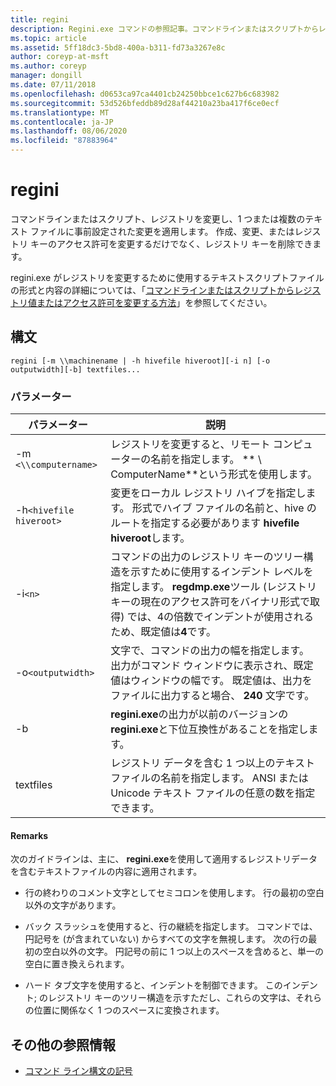```yaml
---
title: regini
description: Regini.exe コマンドの参照記事。コマンドラインまたはスクリプトからレジストリを変更し、1つまたは複数のテキストファイルで事前設定された変更を適用します。
ms.topic: article
ms.assetid: 5ff18dc3-5bd8-400a-b311-fd73a3267e8c
author: coreyp-at-msft
ms.author: coreyp
manager: dongill
ms.date: 07/11/2018
ms.openlocfilehash: d0653ca97ca4401cb24250bbce1c627b6c683982
ms.sourcegitcommit: 53d526bfeddb89d28af44210a23ba417f6ce0ecf
ms.translationtype: MT
ms.contentlocale: ja-JP
ms.lasthandoff: 08/06/2020
ms.locfileid: "87883964"
---
```

# <a name="regini"></a>regini

コマンドラインまたはスクリプト、レジストリを変更し、1 つまたは複数のテキスト ファイルに事前設定された変更を適用します。 作成、変更、またはレジストリ キーのアクセス許可を変更するだけでなく、レジストリ キーを削除できます。

regini.exe がレジストリを変更するために使用するテキストスクリプトファイルの形式と内容の詳細については、「[コマンドラインまたはスクリプトからレジストリ値またはアクセス許可を変更する方法](https://support.microsoft.com/help/264584/how-to-change-registry-values-or-permissions-from-a-command-line-or-a)」を参照してください。

## <a name="syntax"></a>構文

```
regini [-m \\machinename | -h hivefile hiveroot][-i n] [-o outputwidth][-b] textfiles...
```

### <a name="parameters"></a>パラメーター

| パラメーター | 説明 |
|--|--|
| -m `<\\computername>` | レジストリを変更すると、リモート コンピューターの名前を指定します。 ** \\ ComputerName**という形式を使用します。 |
| -h`<hivefile hiveroot>` | 変更をローカル レジストリ ハイブを指定します。 形式でハイブ ファイルの名前と、hive のルートを指定する必要があります **hivefile hiveroot**します。 |
| -i`<n>` | コマンドの出力のレジストリ キーのツリー構造を示すために使用するインデント レベルを指定します。 **regdmp.exe**ツール (レジストリキーの現在のアクセス許可をバイナリ形式で取得) では、4の倍数でインデントが使用されるため、既定値は**4**です。 |
| -o`<outputwidth>` | 文字で、コマンドの出力の幅を指定します。 出力がコマンド ウィンドウに表示され、既定値はウィンドウの幅です。 既定値は、出力をファイルに出力すると場合、 **240** 文字です。 |
| -b | **regini.exe**の出力が以前のバージョンの**regini.exe**と下位互換性があることを指定します。 |
| textfiles | レジストリ データを含む 1 つ以上のテキスト ファイルの名前を指定します。 ANSI または Unicode テキスト ファイルの任意の数を指定できます。 |

#### <a name="remarks"></a>Remarks

次のガイドラインは、主に、 **regini.exe**を使用して適用するレジストリデータを含むテキストファイルの内容に適用されます。

- 行の終わりのコメント文字としてセミコロンを使用します。 行の最初の空白以外の文字があります。

- バック スラッシュを使用すると、行の継続を指定します。 コマンドでは、円記号を (が含まれていない) からすべての文字を無視します。 次の行の最初の空白以外の文字。 円記号の前に 1 つ以上のスペースを含めると、単一の空白に置き換えられます。

- ハード タブ文字を使用すると、インデントを制御できます。 このインデント; のレジストリ キーのツリー構造を示すただし、これらの文字は、それらの位置に関係なく 1 つのスペースに変換されます。

## <a name="additional-references"></a>その他の参照情報

- [コマンド ライン構文の記号](command-line-syntax-key.md)
